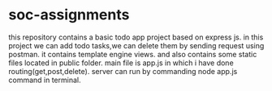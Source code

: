 # soc-assignments
this repository contains a basic todo app project based on express js.
in this project we can add todo tasks,we can delete them by sending request using postman.
it contains template engine views.
and also contains some static files located in public folder.
main file is app.js in which i have done routing(get,post,delete).
server can run by commanding node app.js command in terminal.


